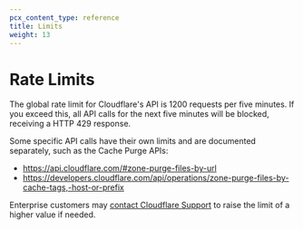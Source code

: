 ```yaml
---
pcx_content_type: reference
title: Limits
weight: 13
---
```


# Rate Limits

The global rate limit for Cloudflare's API is 1200 requests per five minutes. If you exceed this, all API calls for the next five minutes will be blocked, receiving a HTTP 429 response.

Some specific API calls have their own limits and are documented separately, such as the Cache Purge APIs:

* https://api.cloudflare.com/#zone-purge-files-by-url
* https://developers.cloudflare.com/api/operations/zone-purge-files-by-cache-tags,-host-or-prefix

Enterprise customers may [contact Cloudflare Support](https://support.cloudflare.com/hc/articles/200172476) to raise the limit of a higher value if needed.
